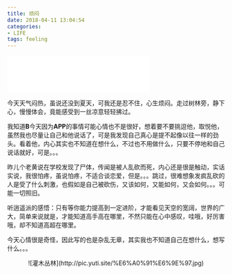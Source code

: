 ```yaml
---
title: 烦闷
date: 2018-04-11 13:04:54
categories: 
- LIFE
tags: feeling
---
```


<iframe frameborder="no" border="0" marginwidth="0" marginheight="0" width=330 height=86 src="//music.163.com/outchain/player?type=2&id=468517468&auto=0&height=66"></iframe>

 今天天气闷热，虽说还没到夏天，可我还是忍不住，心生烦闷。走过树林旁，静下心，慢慢体会，竟能感受到一丝凉意轻轻拂过。

我知道**B**今天因为**APP**的事情可能心情也不是很好，想着要不要挑逗他，取悦他，虽然我也尽量让自己和他说话了，可是我发现自己真心是提不起像以往一样的劲头。看着他，内心其实也不知道在想什么，不过也不用做什么，只要不停地和自己说话就好，可是。。。

昨儿个老黄说在学校发现了尸体，传闻是被人乱砍而死，内心还是很是触动，实话实说，我很怕疼，虽说怕疼，不适合谈恋爱，但是。。。跳过，很难想象发疯乱砍的人是受了什么刺激，也假如是自己被砍伤，又该如何，又能如何，又会如何。。。可能一切照旧。

听逍遥派的感悟：只有等你能力提高到一定进阶，才能看见天空的宽阔，世界的广大，简单来说就是，才能知道高手高在哪里，不然只能在心中感叹，哇哦，好厉害哦，却不知道高超在哪里。

今天心情很是奇怪，因此写的也是杂乱无章，其实我也不知道自己在想什么，想写什么。。。

<center>![灌木丛林](http://pic.yuti.site/%E6%A0%91%E6%9E%97.jpg)</center>

